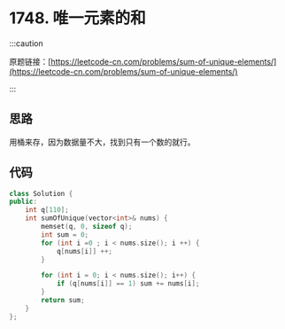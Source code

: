 # 1748. 唯一元素的和

:::caution

原题链接：[https://leetcode-cn.com/problems/sum-of-unique-elements/](https://leetcode-cn.com/problems/sum-of-unique-elements/)

:::

## 思路

用桶来存，因为数据量不大，找到只有一个数的就行。

## 代码

```cpp
class Solution {
public:
    int q[110];
    int sumOfUnique(vector<int>& nums) {
        memset(q, 0, sizeof q);
        int sum = 0;
        for (int i =0 ; i < nums.size(); i ++) {
            q[nums[i]] ++;
        }

        for (int i = 0; i < nums.size(); i++) {
            if (q[nums[i]] == 1) sum += nums[i];
        }
        return sum;
    }
};
```

